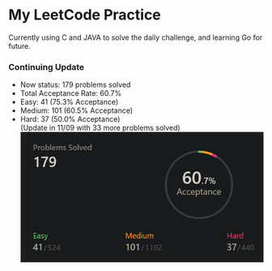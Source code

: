 # My LeetCode Practice

Currently using C and JAVA to solve the daily challenge, and learning Go for future.
### Continuing Update 
 * Now status: 179 problems solved
 * Total Acceptance Rate: 60.7%
 * Easy: 41 (75.3% Acceptance)
 * Medium: 101 (60.5% Acceptance)
 * Hard: 37 (50.0% Acceptance)  
(Update in 11/09 with 33 more problems solved)  
![Git](./fig/leetcodestatus.png)  